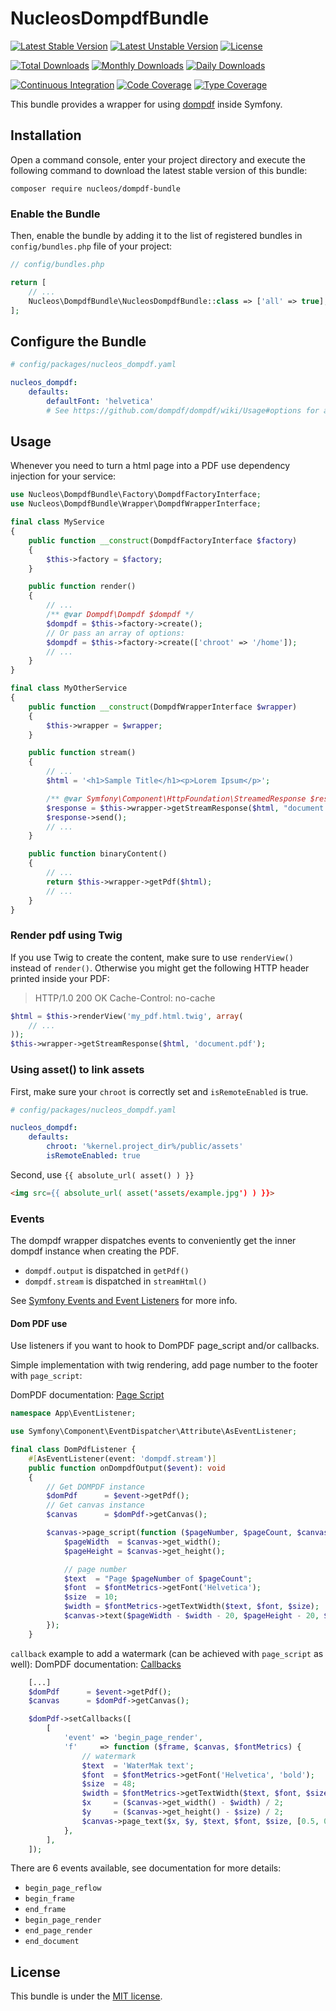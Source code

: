 NucleosDompdfBundle
===================
[![Latest Stable Version](https://poser.pugx.org/nucleos/dompdf-bundle/v/stable)](https://packagist.org/packages/nucleos/dompdf-bundle)
[![Latest Unstable Version](https://poser.pugx.org/nucleos/dompdf-bundle/v/unstable)](https://packagist.org/packages/nucleos/dompdf-bundle)
[![License](https://poser.pugx.org/nucleos/dompdf-bundle/license)](LICENSE.md)

[![Total Downloads](https://poser.pugx.org/nucleos/dompdf-bundle/downloads)](https://packagist.org/packages/nucleos/dompdf-bundle)
[![Monthly Downloads](https://poser.pugx.org/nucleos/dompdf-bundle/d/monthly)](https://packagist.org/packages/nucleos/dompdf-bundle)
[![Daily Downloads](https://poser.pugx.org/nucleos/dompdf-bundle/d/daily)](https://packagist.org/packages/nucleos/dompdf-bundle)

[![Continuous Integration](https://github.com/nucleos/NucleosDompdfBundle/workflows/Continuous%20Integration/badge.svg?event=push)](https://github.com/nucleos/NucleosDompdfBundle/actions?query=workflow%3A"Continuous+Integration"+event%3Apush)
[![Code Coverage](https://codecov.io/gh/nucleos/NucleosDompdfBundle/graph/badge.svg)](https://codecov.io/gh/nucleos/NucleosDompdfBundle)
[![Type Coverage](https://shepherd.dev/github/nucleos/NucleosDompdfBundle/coverage.svg)](https://shepherd.dev/github/nucleos/NucleosDompdfBundle)

This bundle provides a wrapper for using [dompdf] inside Symfony.

## Installation

Open a command console, enter your project directory and execute the following command to download the latest stable version of this bundle:

```
composer require nucleos/dompdf-bundle
```

### Enable the Bundle

Then, enable the bundle by adding it to the list of registered bundles in `config/bundles.php` file of your project:

```php
// config/bundles.php

return [
    // ...
    Nucleos\DompdfBundle\NucleosDompdfBundle::class => ['all' => true],
];
```

## Configure the Bundle

```yaml
# config/packages/nucleos_dompdf.yaml

nucleos_dompdf:
    defaults:
        defaultFont: 'helvetica'
        # See https://github.com/dompdf/dompdf/wiki/Usage#options for available options
```

## Usage

Whenever you need to turn a html page into a PDF use dependency injection for your service:

```php
use Nucleos\DompdfBundle\Factory\DompdfFactoryInterface;
use Nucleos\DompdfBundle\Wrapper\DompdfWrapperInterface;

final class MyService
{
    public function __construct(DompdfFactoryInterface $factory)
    {
        $this->factory = $factory;
    }

    public function render()
    {
        // ...
        /** @var Dompdf\Dompdf $dompdf */
        $dompdf = $this->factory->create();
        // Or pass an array of options:
        $dompdf = $this->factory->create(['chroot' => '/home']);
        // ...
    }
}

final class MyOtherService
{
    public function __construct(DompdfWrapperInterface $wrapper)
    {
        $this->wrapper = $wrapper;
    }

    public function stream()
    {
        // ...
        $html = '<h1>Sample Title</h1><p>Lorem Ipsum</p>';

        /** @var Symfony\Component\HttpFoundation\StreamedResponse $response */
        $response = $this->wrapper->getStreamResponse($html, "document.pdf");
        $response->send();
        // ...
    }

    public function binaryContent()
    {
        // ...
        return $this->wrapper->getPdf($html);
        // ...
    }
}
```
### Render pdf using Twig

If you use Twig to create the content, make sure to use `renderView()` instead of `render()`.
Otherwise you might get the following HTTP header printed inside your PDF:
> HTTP/1.0 200 OK Cache-Control: no-cache

```php
$html = $this->renderView('my_pdf.html.twig', array(
    // ...
));
$this->wrapper->getStreamResponse($html, 'document.pdf');
```

### Using asset() to link assets


First, make sure your `chroot` is correctly set and `isRemoteEnabled` is true.

```yaml
# config/packages/nucleos_dompdf.yaml

nucleos_dompdf:
    defaults:
        chroot: '%kernel.project_dir%/public/assets'
        isRemoteEnabled: true
```

Second, use `{{ absolute_url( asset() ) }}`

```html
<img src={{ absolute_url( asset('assets/example.jpg') ) }}>
```

### Events

The dompdf wrapper dispatches events to conveniently get the inner dompdf instance when creating the PDF.
- `dompdf.output` is dispatched in `getPdf()`
- `dompdf.stream` is dispatched in `streamHtml()`

See [Symfony Events and Event Listeners](https://symfony.com/doc/current/event_dispatcher.html) for more info.

#### Dom PDF use

Use listeners if you want to hook to DomPDF page_script and/or callbacks.

Simple implementation with twig rendering, add page number to the footer with `page_script`:

DomPDF documentation: [Page Script](https://github.com/dompdf/dompdf/wiki/Usage#page_script)
```php
namespace App\EventListener;

use Symfony\Component\EventDispatcher\Attribute\AsEventListener;

final class DomPdfListener {
    #[AsEventListener(event: 'dompdf.stream')]
    public function onDompdfOutput($event): void
    {
        // Get DOMPDF instance
        $domPdf      = $event->getPdf();
        // Get canvas instance
        $canvas      = $domPdf->getCanvas();

        $canvas->page_script(function ($pageNumber, $pageCount, $canvas, $fontMetrics) {
            $pageWidth  = $canvas->get_width();
            $pageHeight = $canvas->get_height();

            // page number
            $text  = "Page $pageNumber of $pageCount";
            $font  = $fontMetrics->getFont('Helvetica');
            $size  = 10;
            $width = $fontMetrics->getTextWidth($text, $font, $size);
            $canvas->text($pageWidth - $width - 20, $pageHeight - 20, $text, $font, $size);
        });
    }
```
`callback` example to add a watermark (can be achieved with `page_script` as well):
DomPDF documentation: [Callbacks](https://github.com/dompdf/dompdf/wiki/Usage#callbacks)
```php
    [...]
    $domPdf      = $event->getPdf();
    $canvas      = $domPdf->getCanvas();

    $domPdf->setCallbacks([
        [
            'event' => 'begin_page_render',
            'f'     => function ($frame, $canvas, $fontMetrics) {
                // watermark
                $text  = 'WaterMak text';
                $font  = $fontMetrics->getFont('Helvetica', 'bold');
                $size  = 48;
                $width = $fontMetrics->getTextWidth($text, $font, $size);
                $x     = ($canvas->get_width() - $width) / 2;
                $y     = ($canvas->get_height() - $size) / 2;
                $canvas->page_text($x, $y, $text, $font, $size, [0.5, 0.5, 0.5, "alpha" => 0.4], 20, 0, -45);
            },
        ],
    ]);
```
There are 6 events available, see documentation for more details:
- `begin_page_reflow`
- `begin_frame`
- `end_frame`
- `begin_page_render`
- `end_page_render`
- `end_document`

## License

This bundle is under the [MIT license](LICENSE.md).

[dompdf]: https://github.com/dompdf/dompdf
